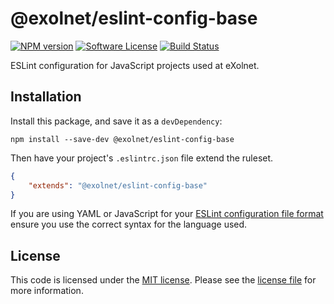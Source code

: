 # @exolnet/eslint-config-base

[![NPM version](http://img.shields.io/npm/v/@exolnet/eslint-config-base.svg)](https://www.npmjs.org/package/@exolnet/eslint-config-base)
[![Software License](https://img.shields.io/badge/license-MIT-8469ad.svg?style=flat-square)](LICENSE.md)
[![Build Status](https://img.shields.io/github/actions/workflow/status/eXolnet/code-quality-tools/ci.yml?label=tests&style=flat-square)](https://github.com/eXolnet/code-quality-tools/actions?query=workflow%3Aci)

ESLint configuration for JavaScript projects used at eXolnet.

## Installation

Install this package, and save it as a `devDependency`:

```
npm install --save-dev @exolnet/eslint-config-base
```

Then have your project's `.eslintrc.json` file extend the ruleset.

```json
{
    "extends": "@exolnet/eslint-config-base"
}
```

If you are using YAML or JavaScript for your [ESLint configuration file format](http://eslint.org/docs/user-guide/configuring#configuration-file-formats) ensure you use the correct syntax for the language used.

## License

This code is licensed under the [MIT license](http://choosealicense.com/licenses/mit/). 
Please see the [license file](LICENSE) for more information.

